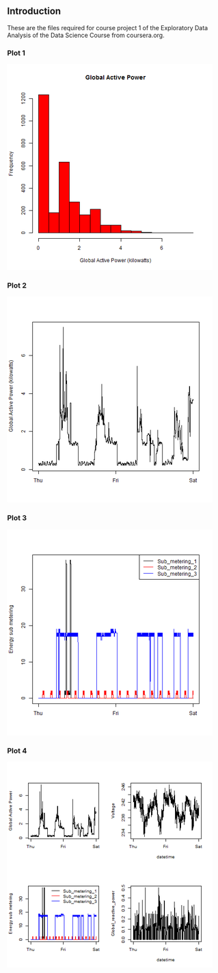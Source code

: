 ## Introduction

These are the files required for course project 1 of the Exploratory Data Analysis of the Data Science Course from coursera.org.

### Plot 1


![plot of plot1](https://github.com/HattrickNZ/ExData_Plotting1/blob/master/project1/plot1.png) 


### Plot 2

![plot of plot2](https://github.com/HattrickNZ/ExData_Plotting1/blob/master/project1/plot2.png)

### Plot 3

![plot of plot3](https://github.com/HattrickNZ/ExData_Plotting1/blob/master/project1/plot3.png) 


### Plot 4

![plot of plot4](https://github.com/HattrickNZ/ExData_Plotting1/blob/master/project1/plot4.png) 

